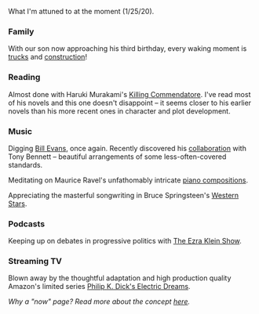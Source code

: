 What I'm attuned to at the moment (1/25/20).


### Family

With our son now approaching his third birthday, every waking moment is [trucks](https://www.youtube.com/user/twentytrucks) and [construction](https://www.youtube.com/watch?v=LI-GA-tkajI)!


### Reading

Almost done with Haruki Murakami's [Killing Commendatore](http://www.harukimurakami.com/book/killing-commendatore-2). I've read most of his novels and this one doesn't disappoint – it seems closer to his earlier novels than his more recent ones in character and plot development.


### Music

Digging [Bill Evans](https://open.spotify.com/album/2zSAVheEFBPMuUozd6C9gt), once again. Recently discovered his [collaboration](https://open.spotify.com/album/7oviEOBGFIC09QpiWRnyFF) with Tony Bennett – beautiful arrangements of some less-often-covered standards.

Meditating on Maurice Ravel's unfathomably intricate [piano compositions](https://open.spotify.com/album/66ZlwcSXFuzedj7X18rCLI).

Appreciating the masterful songwriting in Bruce Springsteen's [Western Stars](https://open.spotify.com/album/6BhqPpIgY83rqoZ2L78Lte).


### Podcasts

Keeping up on debates in progressive politics with [The Ezra Klein Show](https://www.vox.com/ezra-klein-show-podcast). 


### Streaming TV

Blown away by the thoughtful adaptation and high production quality Amazon's limited series [Philip K. Dick's Electric Dreams](https://www.amazon.com/Philip-K-Dicks-Electric-Dreams/dp/B075NTXMN9).


*Why a "now" page? Read more about the concept [here](https://nownownow.com/about).*

